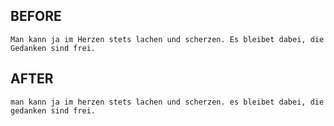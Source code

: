 ## BEFORE

```
Man kann ja im Herzen stets lachen und scherzen. Es bleibet dabei, die Gedanken sind frei.
```

## AFTER
```
man kann ja im herzen stets lachen und scherzen. es bleibet dabei, die gedanken sind frei.
```

